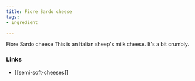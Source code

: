 ```yaml
---
title: Fiore Sardo cheese
tags:
- ingredient

---
```

Fiore Sardo cheese This is an Italian sheep's milk cheese. It's a bit crumbly.

### Links

* [[semi-soft-cheeses]]
